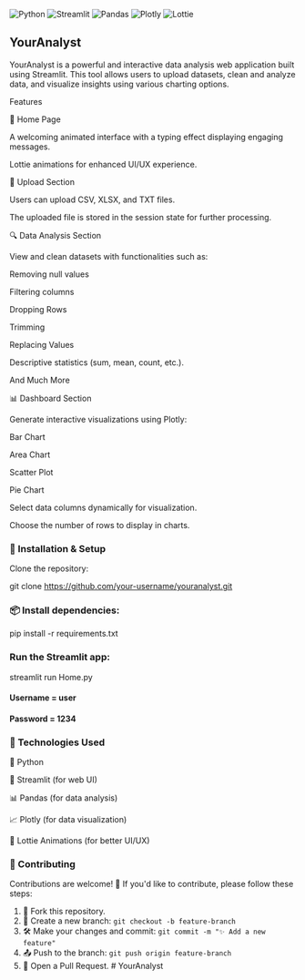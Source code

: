 ![Python](https://img.shields.io/badge/Python-3.8%2B-blue?style=for-the-badge&logo=python)
![Streamlit](https://img.shields.io/badge/Streamlit-Web%20UI-red?style=for-the-badge&logo=streamlit)
![Pandas](https://img.shields.io/badge/Pandas-Data%20Analysis-blueviolet?style=for-the-badge&logo=pandas)
![Plotly](https://img.shields.io/badge/Plotly-Data%20Visualization-00ccff?style=for-the-badge&logo=plotly)
![Lottie](https://img.shields.io/badge/Lottie-Animations-ff69b4?style=for-the-badge&logo=lottiefiles)

## YourAnalyst

YourAnalyst is a powerful and interactive data analysis web application built using Streamlit. This tool allows users to upload datasets, clean and analyze data, and visualize insights using various charting options.

Features

🚀 Home Page

A welcoming animated interface with a typing effect displaying engaging messages.

Lottie animations for enhanced UI/UX experience.

📂 Upload Section

Users can upload CSV, XLSX, and TXT files.

The uploaded file is stored in the session state for further processing.


🔍 Data Analysis Section

View and clean datasets with functionalities such as:

Removing null values

Filtering columns

Dropping Rows

Trimming 

Replacing Values 

Descriptive statistics (sum, mean, count, etc.).

And Much More

📊 Dashboard Section

Generate interactive visualizations using Plotly:

Bar Chart

Area Chart

Scatter Plot

Pie Chart

Select data columns dynamically for visualization.

Choose the number of rows to display in charts.

### 🚀 Installation & Setup

Clone the repository:

git clone https://github.com/your-username/youranalyst.git

### 📦 Install dependencies:

pip install -r requirements.txt

### Run the Streamlit app:

streamlit run Home.py

#### Username = user
#### Password = 1234

### 🔧 Technologies Used

🐍 Python

🚀 Streamlit (for web UI)

📊 Pandas (for data analysis)

📈 Plotly (for data visualization)

🎨 Lottie Animations (for better UI/UX)


### 🤝 Contributing

Contributions are welcome! 🎉 If you'd like to contribute, please follow these steps:

1. 🍴 Fork this repository.
2. 🌿 Create a new branch: `git checkout -b feature-branch`
3. 🛠️ Make your changes and commit: `git commit -m "✨ Add a new feature"`
4. 📤 Push to the branch: `git push origin feature-branch`
5. 🔄 Open a Pull Request.
#   Y o u r A n a l y s t 
 
 
